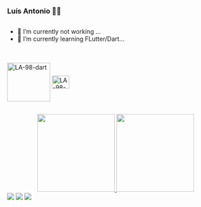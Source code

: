 ### Luís Antonio 👩‍💻
##
<!--
**LA-98/LA-98** is a ✨ _special_ ✨ repository because its `README.md` (this file) appears on your GitHub profile.

Here are some ideas to get you started:
-->
- 🔭 I’m currently not working ...
- 🌱 I’m currently learning FLutter/Dart...
##
<div style="display: inline_block"><br>
  <img align="center" alt="LA-98-dart" height="90" width="100" src= "https://cdn.jsdelivr.net/gh/devicons/devicon/icons/dart/dart-original-wordmark.svg">
  <img align="center" alt="LA-98-flutter" height="30" width="40" src="https://cdn.jsdelivr.net/gh/devicons/devicon/icons/flutter/flutter-original.svg"> 
</div>

##

<div align="center">
  <a href="https://github.com/LA-98">
  <img height="180em" src="https://github-readme-stats.vercel.app/api?username=LA-98&show_icons=true&theme=dark&include_all_commits=true&count_private=true"/>
  <img height="180em" src="https://github-readme-stats.vercel.app/api/top-langs/?username=LA-98&layout=compact&langs_count=7&theme=dark"/>
</div>

<div>
  <a href="https://discord.gg/LA98" target="_blank"><img src="https://img.shields.io/badge/Discord-7289DA?style=for-the-badge&logo=discord&logoColor=white"
  target="_blank"></a>
  <a href = "mailto:luisantonio0617x@gmail.com"><img src="https://img.shields.io/badge/-Gmail-%23333?style=for-the-badge&logo=gmail&logoColor=white" 
  target="_blank"></a>
  <a href="https://www.linkedin.com/in/lu%C3%ADs-antonio-8a4a08234" target="_blank"><img src="https://img.shields.io/badge/-LinkedIn-%230077B5?style=for-the-badge&logo=linkedin&logoColor=white" target="_blank"></a> 
</div>


